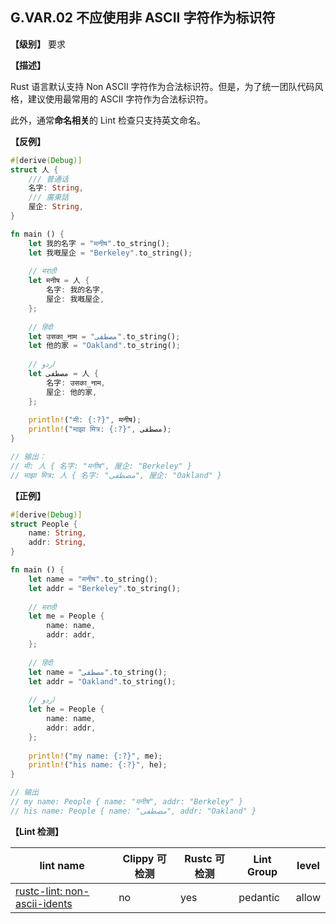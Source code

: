 ## G.VAR.02  不应使用非 ASCII 字符作为标识符

**【级别】** 要求

**【描述】**

Rust 语言默认支持 Non ASCII 字符作为合法标识符。但是，为了统一团队代码风格，建议使用最常用的 ASCII 字符作为合法标识符。

此外，通常**命名相关**的 Lint 检查只支持英文命名。

**【反例】**

```rust
#[derive(Debug)]
struct 人 {
    /// 普通话
    名字: String,
    /// 廣東話
    屋企: String,
}

fn main () {
    let 我的名字 = "मनीष".to_string();
    let 我嘅屋企 = "Berkeley".to_string();
    
    // मराठी
    let मनीष = 人 {
        名字: 我的名字,
        屋企: 我嘅屋企,
    };
    
    // हिंदी
    let उसका_नाम = "مصطفى".to_string();
    let 他的家 = "Oakland".to_string();
   
    // اردو 
    let مصطفى = 人 {
        名字: उसका_नाम,
        屋企: 他的家,
    }; 
    
    println!("मी: {:?}", मनीष);
    println!("माझा मित्र: {:?}", مصطفى);
}

// 输出：
// मी: 人 { 名字: "मनीष", 屋企: "Berkeley" }
// माझा मित्र: 人 { 名字: "مصطفى", 屋企: "Oakland" }
```

**【正例】**

```rust
#[derive(Debug)]
struct People {
    name: String,
    addr: String,
}

fn main () {
    let name = "मनीष".to_string();
    let addr = "Berkeley".to_string();
    
    // मराठी
    let me = People {
        name: name,
        addr: addr,
    };
    
    // हिंदी
    let name = "مصطفى".to_string();
    let addr = "Oakland".to_string();
   
    // اردو     
    let he = People {
        name: name,
        addr: addr,
    }; 
    
    println!("my name: {:?}", me);
    println!("his name: {:?}", he);
}

// 输出
// my name: People { name: "मनीष", addr: "Berkeley" }
// his name: People { name: "مصطفى", addr: "Oakland" }
```

**【Lint 检测】**

| lint name                                                    | Clippy 可检测 | Rustc 可检测 | Lint Group | level |
| ------------------------------------------------------------ | ------------- | ------------ | ---------- | ----- |
| [rustc-lint: non-ascii-idents](https://doc.rust-lang.org/rustc/lints/listing/allowed-by-default.html#non-ascii-idents) | no            | yes          | pedantic   | allow |
